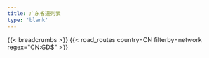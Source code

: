 ```yaml
---
title: 广东省道列表
type: 'blank'
---
```


{{< breadcrumbs >}}
{{< road_routes country=CN filterby=network regex="CN:GD$" >}}
